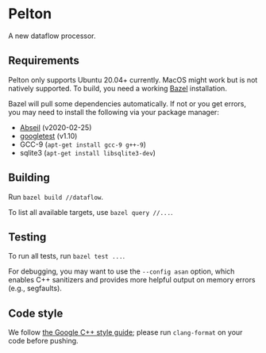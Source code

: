 # Pelton

A new dataflow processor.

## Requirements
Pelton only supports Ubuntu 20.04+ currently. MacOS might work but is not natively supported.
To build, you need a working [Bazel](https://docs.bazel.build/versions/3.5.0/install.html)
installation.

Bazel will pull some dependencies automatically. If not or you get errors, you may need to
install the following via your package manager:
 * [Abseil](https://abseil.io/) (v2020-02-25)
 * [googletest](https://github.com/google/googletest) (v1.10)
 * GCC-9 (`apt-get install gcc-9 g++-9`)
 * sqlite3 (`apt-get install libsqlite3-dev`)
## Building

Run `bazel build //dataflow`.

To list all available targets, use `bazel query //...`.

## Testing

To run all tests, run `bazel test ...`.

For debugging, you may want to use the `--config asan` option, which enables C++
sanitizers and provides more helpful output on memory errors (e.g., segfaults).

## Code style

We follow [the Google C++ style guide](https://google.github.io/styleguide/cppguide.html);
please run `clang-format` on your code before pushing.


